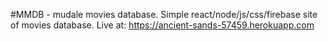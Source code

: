 #MMDB - mudale movies database.
Simple react/node/js/css/firebase site of movies database.
Live at: https://ancient-sands-57459.herokuapp.com

